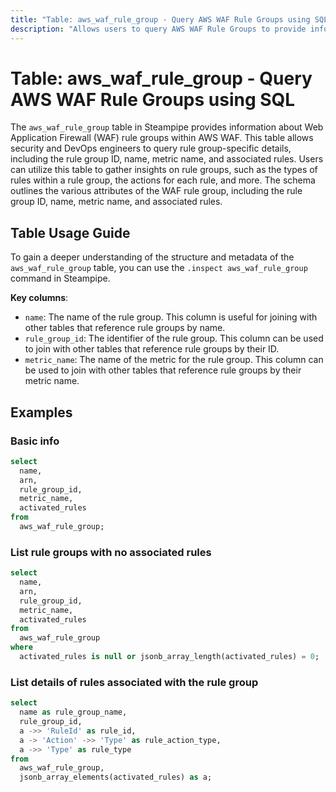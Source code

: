 ```yaml
---
title: "Table: aws_waf_rule_group - Query AWS WAF Rule Groups using SQL"
description: "Allows users to query AWS WAF Rule Groups to provide information about Web Application Firewall (WAF) rule groups within AWS WAF. This table enables security and DevOps engineers to query rule group-specific details, including rules, actions, and associated metadata."
---
```


# Table: aws_waf_rule_group - Query AWS WAF Rule Groups using SQL

The `aws_waf_rule_group` table in Steampipe provides information about Web Application Firewall (WAF) rule groups within AWS WAF. This table allows security and DevOps engineers to query rule group-specific details, including the rule group ID, name, metric name, and associated rules. Users can utilize this table to gather insights on rule groups, such as the types of rules within a rule group, the actions for each rule, and more. The schema outlines the various attributes of the WAF rule group, including the rule group ID, name, metric name, and associated rules.

## Table Usage Guide

To gain a deeper understanding of the structure and metadata of the `aws_waf_rule_group` table, you can use the `.inspect aws_waf_rule_group` command in Steampipe.

**Key columns**:

- `name`: The name of the rule group. This column is useful for joining with other tables that reference rule groups by name.
- `rule_group_id`: The identifier of the rule group. This column can be used to join with other tables that reference rule groups by their ID.
- `metric_name`: The name of the metric for the rule group. This column can be used to join with other tables that reference rule groups by their metric name.

## Examples

### Basic info

```sql
select
  name,
  arn,
  rule_group_id,
  metric_name,
  activated_rules
from
  aws_waf_rule_group;
```

### List rule groups with no associated rules

```sql
select
  name,
  arn,
  rule_group_id,
  metric_name,
  activated_rules
from
  aws_waf_rule_group
where
  activated_rules is null or jsonb_array_length(activated_rules) = 0;
```

### List details of rules associated with the rule group

```sql
select
  name as rule_group_name,
  rule_group_id,
  a ->> 'RuleId' as rule_id,
  a -> 'Action' ->> 'Type' as rule_action_type,
  a ->> 'Type' as rule_type
from
  aws_waf_rule_group,
  jsonb_array_elements(activated_rules) as a;
```
